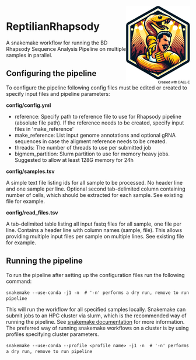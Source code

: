 <img src="hex_sticker.png" alt="hex sticker" align="right" width="175"/>

# ReptilianRhapsody

A snakemake workflow for running the BD Rhapsody Sequence Analysis Pipeline on multiple samples in 
parallel.

## Configuring the pipeline

To configure the pipeline following config files must be edited or created to specify input files
and pipeline parameters:

**config/config.yml**

- reference: Specify path to reference file to use for Rhapsody pipeline (absolute file path). If the
  reference needs to be created, specify input files in 'make_reference'
- make_reference: List input genome annotations and optional gRNA sequences in case the aligment
  reference needs to be created.
- threads: The number of threads to use per submitted job
- bigmem_partition: Slurm partition to use for memory heavy jobs. Suggested to allow at least 128G
  memory for 24h

**config/samples.tsv**

A simple text file listing ids for all sample to be processed. No header line and one sample per
line. Optional second tab-delimited column containing number of cells, which should be extracted for
each sample. See existing file for example.

**config/read_files.tsv**

A tab-delimited table listing all input fastq files for all sample, one file per line. Contains a
header line with column names (sample, file). This allows providing multiple input files per sample
on multiple lines. See existing file for example.

## Running the pipeline
To run the pipeline after setting up the configuration files run the following command:

```
snakemake --use-conda -j1 -n  # '-n' performs a dry run, remove to run pipeline
```

This will run the workflow for all specified samples locally. Snakemake can submit jobs to an HPC
cluster via slurm, which is the recommended way of running the pipeline. See
[snakemake documentation](https://snakemake.readthedocs.io/en/v7.32.0/executing/cluster.html) for
more information. The preferred way of running snakemake workflows on a cluster is by using profiles
specifying cluster parameters.

```
snakemake --use-conda --profile <profile name> -j1 -n  # '-n' performs a dry run, remove to run pipeline
```
